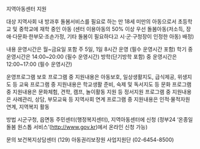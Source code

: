 지역아동센터 지원

대상
 지역사회 내 방과후 돌봄서비스를 필요로 하는 만 18세 미만의 아동으로서 초등학교 및 중학교에 재학 중인 아동 (센터 이용아동의 50% 이상 우선 돌봄아동(저소득, 장애·다문화·한부모·조손가정, 기타 돌봄이 필요하다고 시·군·구청장이 인정한 아동) 배정)

내용
 운영시간은 월~금요일 포함 주 5일, 1일 8시간 운영 (필수 운영시간 포함)
   학기 중 운영시간은 14:00~20:00 (필수 운영시간)
   방학(단기방학 포함) 중 운영시간은 12:00~17:00 (필수 운영시간)

운영프로그램
 보호 프로그램 중 지원내용은 아동보호, 일상생활지도, 급식제공, 위생지도 등
 교육 프로그램 중 지원내용은 학교생활 준비, 숙제 및 독서지도 등
 문화 프로그램 중 지원내용은 문화체험, 견학, 캠프, 놀이활동 지원 등
 정서지원 프로그램 중 지원내용은 사례관리, 상담, 부모교육 등
 지역사회 연계 프로그램 중 지원내용은 인적·물적자원 연계, 지역복지 활동 

방법
 시군구청, 읍면동 주민센터(행정복지센터), 지역아동센터에 신청 (정부24 ‘온종일돌봄 원스톱 서비스’(http://www.gov.kr)에서 온라인 신청 가능)

문의
 보건복지상담센터 (129)
 아동권리보장원 사업지원단 (02-6454-8500)
